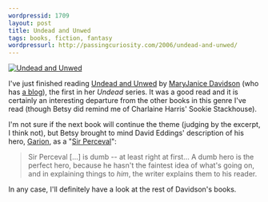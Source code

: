 ```yaml
---
wordpressid: 1709
layout: post
title: Undead and Unwed
tags: books, fiction, fantasy
wordpressurl: http://passingcuriosity.com/2006/undead-and-unwed/
---
```


[![Undead and Unwed][0-1]][0-2]

I've just finished reading [Undead and Unwed][1] by [MaryJanice Davidson][2]
(who has [a blog][3]), the first in her *Undead* series. It was a good read and
it is certainly an interesting departure from the other books in this genre
I've read (though Betsy did remind me of Charlaine Harris' Sookie Stackhouse).

I'm not sure if the next book will continue the theme (judging by the excerpt,
I think not), but Betsy brought to mind David Eddings' description of his hero,
[Garion][4], as a "[Sir Perceval][5]":

> Sir Perceval [...] is dumb -- at least right at first... A dumb hero is the
> perfect hero, because he hasn't the faintest idea of what's going on, and in
> explaining things to *him*, the writer explains them to his reader.

In any case, I'll definitely have a look at the rest of Davidson's books.

[0-1]: https://photos1.blogger.com/blogger/5615/352/200/0_7499_3645_2.jpg
[0-2]: https://photos1.blogger.com/blogger/5615/352/1600/0_7499_3645_2.jpg
[1]: https://www.amazon.com/dp/0749936452/
[2]: http://www.maryjanicedavidson.net/
[3]: https://maryjanicedavidson.blogspot.com/
[4]: https://en.wikipedia.org/wiki/Garion
[5]: https://en.wikipedia.org/wiki/Perceval
